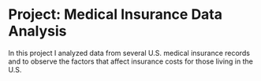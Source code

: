 # Project: Medical Insurance Data Analysis
In this project I analyzed data from several U.S. medical insurance records and to observe the factors that affect insurance costs for those living in the U.S.
